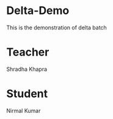 # Delta-Demo
This is the demonstration of delta batch

# Teacher
Shradha Khapra

# Student
Nirmal Kumar